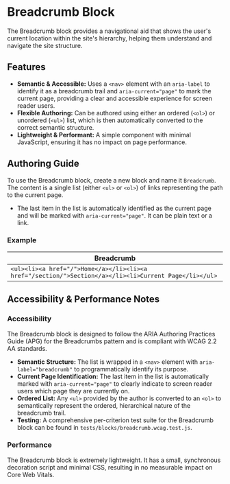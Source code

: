 # Breadcrumb Block

The Breadcrumb block provides a navigational aid that shows the user's current location within the site's hierarchy, helping them understand and navigate the site structure.

## Features

*   **Semantic & Accessible:** Uses a `<nav>` element with an `aria-label` to identify it as a breadcrumb trail and `aria-current="page"` to mark the current page, providing a clear and accessible experience for screen reader users.
*   **Flexible Authoring:** Can be authored using either an ordered (`<ol>`) or unordered (`<ul>`) list, which is then automatically converted to the correct semantic structure.
*   **Lightweight & Performant:** A simple component with minimal JavaScript, ensuring it has no impact on page performance.

## Authoring Guide

To use the Breadcrumb block, create a new block and name it `Breadcrumb`. The content is a single list (either `<ul>` or `<ol>`) of links representing the path to the current page.

*   The last item in the list is automatically identified as the current page and will be marked with `aria-current="page"`. It can be plain text or a link.

### Example

| Breadcrumb |
| --- |
| `<ul><li><a href="/">Home</a></li><li><a href="/section/">Section</a></li><li>Current Page</li></ul>` |

## Accessibility & Performance Notes

### Accessibility

The Breadcrumb block is designed to follow the ARIA Authoring Practices Guide (APG) for the Breadcrumbs pattern and is compliant with WCAG 2.2 AA standards.

*   **Semantic Structure:** The list is wrapped in a `<nav>` element with `aria-label="breadcrumb"` to programmatically identify its purpose.
*   **Current Page Identification:** The last item in the list is automatically marked with `aria-current="page"` to clearly indicate to screen reader users which page they are currently on.
*   **Ordered List:** Any `<ul>` provided by the author is converted to an `<ol>` to semantically represent the ordered, hierarchical nature of the breadcrumb trail.
*   **Testing:** A comprehensive per-criterion test suite for the Breadcrumb block can be found in `tests/blocks/breadcrumb.wcag.test.js`.

### Performance

The Breadcrumb block is extremely lightweight. It has a small, synchronous decoration script and minimal CSS, resulting in no measurable impact on Core Web Vitals. 